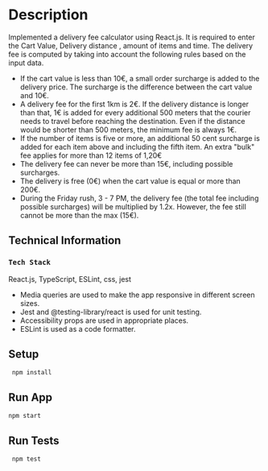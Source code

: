 # Description

Implemented a delivery fee calculator using React.js. It is required to enter the Cart Value, Delivery distance , amount of items and time. The delivery fee is computed by taking into account the following rules based on the input data.
* If the cart value is less than 10€, a small order surcharge is added to the delivery price. The surcharge is the difference between the cart value and 10€.
* A delivery fee for the first 1km is 2€. If the delivery distance is longer than that, 1€ is added for every additional 500 meters that the courier needs to travel before reaching the destination. Even if the distance would be shorter than 500 meters, the minimum fee is always 1€.
* If the number of items is five or more, an additional 50 cent surcharge is added for each item above and including the fifth item. An extra "bulk" fee applies for more than 12 items of 1,20€
* The delivery fee can never be more than 15€, including possible surcharges.
* The delivery is free (0€) when the cart value is equal or more than 200€.
* During the Friday rush, 3 - 7 PM, the delivery fee (the total fee including possible
surcharges) will be multiplied by 1.2x. However, the fee still cannot be more than the max (15€).

## Technical Information

### `Tech Stack`

React.js, TypeScript, ESLint, css, jest
* Media queries are used to make the app responsive in different screen sizes.
* Jest and @testing-library/react is used for unit testing.
* Accessibility props are used in appropriate places.
* ESLint is used as a code formatter.

## Setup

```
 npm install
```
## Run App

```
npm start
```

## Run Tests

```
 npm test
```

